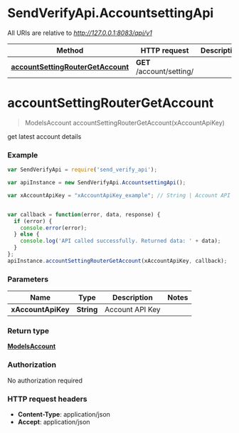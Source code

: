 # SendVerifyApi.AccountsettingApi

All URIs are relative to *http://127.0.0.1:8083/api/v1*

Method | HTTP request | Description
------------- | ------------- | -------------
[**accountSettingRouterGetAccount**](AccountsettingApi.md#accountSettingRouterGetAccount) | **GET** /account/setting/ | 


<a name="accountSettingRouterGetAccount"></a>
# **accountSettingRouterGetAccount**
> ModelsAccount accountSettingRouterGetAccount(xAccountApiKey)



get latest account details <br>

### Example
```javascript
var SendVerifyApi = require('send_verify_api');

var apiInstance = new SendVerifyApi.AccountsettingApi();

var xAccountApiKey = "xAccountApiKey_example"; // String | Account API Key


var callback = function(error, data, response) {
  if (error) {
    console.error(error);
  } else {
    console.log('API called successfully. Returned data: ' + data);
  }
};
apiInstance.accountSettingRouterGetAccount(xAccountApiKey, callback);
```

### Parameters

Name | Type | Description  | Notes
------------- | ------------- | ------------- | -------------
 **xAccountApiKey** | **String**| Account API Key | 

### Return type

[**ModelsAccount**](ModelsAccount.md)

### Authorization

No authorization required

### HTTP request headers

 - **Content-Type**: application/json
 - **Accept**: application/json

